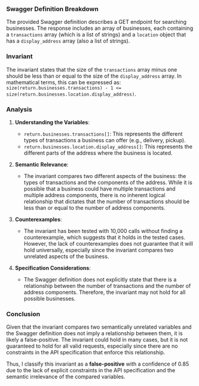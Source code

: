 ### Swagger Definition Breakdown
The provided Swagger definition describes a GET endpoint for searching businesses. The response includes an array of businesses, each containing a `transactions` array (which is a list of strings) and a `location` object that has a `display_address` array (also a list of strings). 

### Invariant
The invariant states that the size of the `transactions` array minus one should be less than or equal to the size of the `display_address` array. In mathematical terms, this can be expressed as:  
`size(return.businesses.transactions) - 1 <= size(return.businesses.location.display_address)`.

### Analysis
1. **Understanding the Variables**:  
   - `return.businesses.transactions[]`: This represents the different types of transactions a business can offer (e.g., delivery, pickup).  
   - `return.businesses.location.display_address[]`: This represents the different parts of the address where the business is located.  

2. **Semantic Relevance**:  
   - The invariant compares two different aspects of the business: the types of transactions and the components of the address. While it is possible that a business could have multiple transactions and multiple address components, there is no inherent logical relationship that dictates that the number of transactions should be less than or equal to the number of address components.  

3. **Counterexamples**:  
   - The invariant has been tested with 10,000 calls without finding a counterexample, which suggests that it holds in the tested cases. However, the lack of counterexamples does not guarantee that it will hold universally, especially since the invariant compares two unrelated aspects of the business.
   
4. **Specification Considerations**:  
   - The Swagger definition does not explicitly state that there is a relationship between the number of transactions and the number of address components. Therefore, the invariant may not hold for all possible businesses.

### Conclusion
Given that the invariant compares two semantically unrelated variables and the Swagger definition does not imply a relationship between them, it is likely a false-positive. The invariant could hold in many cases, but it is not guaranteed to hold for all valid requests, especially since there are no constraints in the API specification that enforce this relationship. 

Thus, I classify this invariant as a **false-positive** with a confidence of 0.85 due to the lack of explicit constraints in the API specification and the semantic irrelevance of the compared variables.

